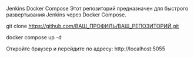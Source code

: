 Jenkins Docker Compose
Этот репозиторий предназначен для быстрого развертывания Jenkins через Docker Compose.

git clone https://github.com/ВАШ_ПРОФИЛЬ/ВАШ_РЕПОЗИТОРИЙ.git

docker compose up -d

Откройте браузер и перейдите по адресу:
http://localhost:5055
